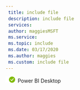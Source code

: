 ```yaml
---
 title: include file
 description: include file
 services: 
 author: maggiesMSFT
 ms.service: 
 ms.topic: include
 ms.date: 03/17/2020
 ms.author: maggies
 ms.custom: include file
---
```


![yes](media/yes.png) Power BI Desktop
